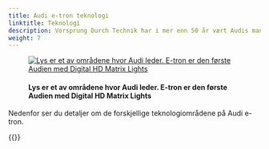 ```yaml
---
title: Audi e-tron teknologi
linktitle: Teknologi
description: Vorsprung Durch Technik har i mer enn 50 år vært Audis mantra og Audi e-tron er intet unntak. Den er lastet med avansert teknologi på mange områder som førerassistanse, lys, ladeteknologi og mange flere områder for å gi deg en trygg, komfortabel og luksuriøs reise.
weight: 7
---
```

<!-- markdownlint-disable MD033 -->

<figure>
    <a href="https://media.electrichasgoneaudi.net/multimedia/models/e-tron/technology/technology.jpg">
        <img src="https://media.electrichasgoneaudi.net/multimedia/models/e-tron/technology/technologys.jpg"
        alt="Lys er et av områdene hvor Audi leder. E-tron er den første Audien med Digital HD Matrix Lights" title="Lys er et av områdene hvor Audi leder. E-tron er den første Audien med Digital HD Matrix Lights">
    </a>
    <figcaption><h4>Lys er et av områdene hvor Audi leder. E-tron er den første Audien med Digital HD Matrix Lights</h4></figcaption>
</figure>

Nedenfor ser du detaljer om de forskjellige teknologiområdene på Audi e-tron.

{{<children description="true" />}}
